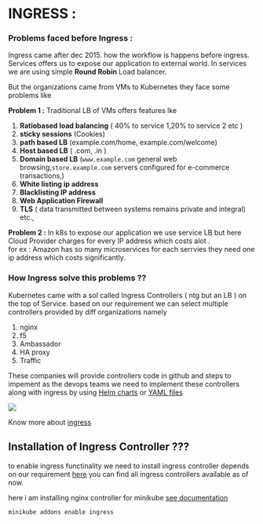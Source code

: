 # INGRESS :

### Problems faced before Ingress :

Ingress came after dec 2015. how the workflow is happens before ingress.  
Services offers us to expose our application to external world. In services we are using simple __Round Robin__ Load balancer.  

But the organizations came from VMs to Kubernetes they face some problems like   

__Problem 1 :__  Traditional LB of VMs offers features lke   
1) __Ratiobased load balancing__  ( 40% to service 1,20% to service 2 etc )
2) __sticky sessions__  (Cookies)
3) __path based LB__  (example.com/home, example.com/welcome)  
4) __Host based LB__  ( .com, .in )
5) __Domain based LB__  (`www.example.com` general web browsing,`store.example.com`  servers configured for e-commerce transactions,) 
6) __White listing ip address__
7) __Blacklisting IP address__  
8) __Web Application Firewall__  
9) __TLS__  ( data transmitted between systems remains private and integral)  etc., 

 
 __Problem 2 :__ In k8s to expose our application we use  service LB  but here Cloud Provider charges for every IP address which costs alot .  
 for ex : Amazon has so many microservices for each serrvies they need one ip address which costs significantly.

### How Ingress solve this problems ??
Kubernetes came with a sol called Ingress Controllers ( ntg but an LB ) on the top of Service. based on our requirement we can select multiple controllers provided by diff organizations namely

1) nginx  
2) f5  
3) Ambassador 
4) HA proxy
5) Traffic  

These companies will provide controllers code in github and steps to impement as the devops teams we need to implement these controllers along with ingress by using [Helm charts](/1_Intro_Architecture_Installation/5-HelmCharts.md) or [YAML files](/1_Intro_Architecture_Installation/4-YAML-files.md)   

![](https://miro.medium.com/v2/resize:fit:2000/1*AgWCYOe3yMevVfzT_1EHog.png)  


Know more about [ingress](https://kubernetes.io/docs/concepts/services-networking/ingress/)



## Installation of Ingress Controller ???
to enable ingress functinality we need to install ingress controller depends on our requirement [here](https://kubernetes.io/docs/concepts/services-networking/ingress-controllers/) you can find all ingress controllers available as of now. 

here i am installing nginx controller for minikube [see documentation](https://kubernetes.io/docs/tasks/access-application-cluster/ingress-minikube/)  
  
    minikube addons enable ingress